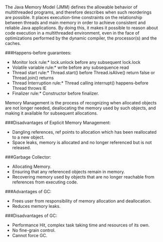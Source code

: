 The Java Memory Model (JMM) defines the allowable behavior of multithreaded programs, and therefore describes when such reorderings are possible. It places execution-time constraints on the relationship between threads and main memory in order to achieve consistent and reliable Java applications. By doing this, it makes it possible to reason about code execution in a multithreaded environment, even in the face of optimizations performed by the dynamic compiler, the processor(s) and the caches.

###Happens-before guarantees:
* Monitor lock rule:* lock.unlock before any subsequent lock.lock
* Volatile variable rule:* write before any subsequence read
* Thread start rule:* Thread.start() before Thread.isAlive() return false or Thread.join() returns
* Thread Interruption rule:* Thread calling interrupt() happens-before Thread throws IE
* Finalizer rule:* Constructor before finalizer.

Memory Management is the process of recognizing when allocated objects are not longer needed, deallocating the memory used by such objects, and making it available for subsequent allocations.

###Disadvantages of Explicit Memory Management:
* Dangling references, ref points to allocation which has been reallocated to a new object.
* Space leaks, memory is allocated and no longer referenced but is not released.

###Garbage Collector:
* Allocating Memory.
* Ensuring that any referenced objects remain in memory.
* Recovering memory used by objects that are no longer reachable from references from executing code.

###Advantages of GC:
* Frees user from responsibility of memory allocation and deallocation.
* Reduces memory leaks.

###Disadvantages of GC:
* Performance Hit, complex task taking time and resources of its own.
* No fine-grain control.
* Cannot force GC.
